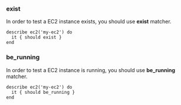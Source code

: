 ### exist

In order to test a EC2 instance exists, you should use **exist** matcher.

```
describe ec2('my-ec2') do
  it { should exist }
end
```

### be_running

In order to test a EC2 instance is running, you should use **be_running** matcher.

```
describe ec2('my-ec2') do
  it { should be_running }
end
```
